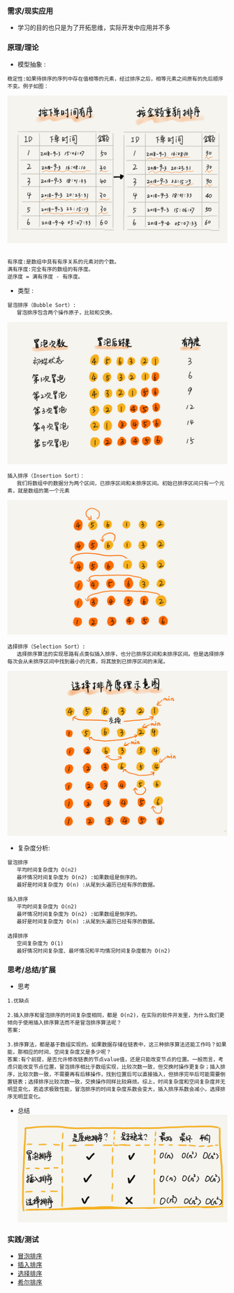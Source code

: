 ### **需求/现实应用**
+ 学习的目的也只是为了开拓思维，实际开发中应用并不多
  


### **原理/理论**
   + 模型抽象 :

```
稳定性:如果待排序的序列中存在值相等的元素，经过排序之后，相等元素之间原有的先后顺序不变。例子如图：
```
![](../image/img2-6-3.jpg)
```

有序度:是数组中具有有序关系的元素对的个数。
满有序度:完全有序的数组的有序度。
逆序度 = 满有序度 - 有序度。
```
   + 类型     :
```
冒泡排序（Bubble Sort）:
   冒泡排序包含两个操作原子，比较和交换。
```
![](../image/img2-6-2.jpg)
```
插入排序（Insertion Sort）：
   我们将数组中的数据分为两个区间，已排序区间和未排序区间。初始已排序区间只有一个元素，就是数组的第一个元素
```
![](../image/img2-6-5.jpg)
```
选择排序（Selection Sort）:
   选择排序算法的实现思路有点类似插入排序，也分已排序区间和未排序区间。但是选择排序每次会从未排序区间中找到最小的元素，将其放到已排序区间的末尾。
```
![](../image/img2-6-4.jpg)
   + 复杂度分析:

```
冒泡排序
   平均时间复杂度为 O(n2)
   最坏情况时间复杂度为 O(n2) :如果数组是倒序的。
   最好是时间复杂度为 O(n) :从尾到头遍历已经有序的数据。

插入排序
   平均时间复杂度为 O(n2)
   最坏情况时间复杂度为 O(n2) :如果数组是倒序的。
   最好是时间复杂度为 O(n) :从尾到头遍历已经有序的数据。

选择排序  
   空间复杂度为 O(1)
   最好情况时间复杂度、最坏情况和平均情况时间复杂度都为 O(n2)

```

   
### **思考/总结/扩展**
+ 思考

```
1.优缺点

2.插入排序和冒泡排序的时间复杂度相同，都是 O(n2)，在实际的软件开发里，为什么我们更倾向于使用插入排序算法而不是冒泡排序算法呢？
答案:

3.排序算法，都是基于数组实现的。如果数据存储在链表中，这三种排序算法还能工作吗？如果能，那相应的时间、空间复杂度又是多少呢？
答案:有个前提，是否允许修改链表的节点value值，还是只能改变节点的位置。一般而言，考虑只能改变节点位置，冒泡排序相比于数组实现，比较次数一致，但交换时操作更复杂；插入排序，比较次数一致，不需要再有后移操作，找到位置后可以直接插入，但排序完毕后可能需要倒置链表；选择排序比较次数一致，交换操作同样比较麻烦。综上，时间复杂度和空间复杂度并无明显变化，若追求极致性能，冒泡排序的时间复杂度系数会变大，插入排序系数会减小，选择排序无明显变化。
```

+ 总结
![](../image/img2-6-1.jpg)

### **实践/测试**
+ [冒泡排序]()
+ [插入排序]()
+ [选择排序]()
+ [希尔排序]()

